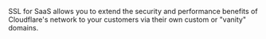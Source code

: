SSL for SaaS allows you to extend the security and performance benefits of Cloudflare's network to your customers via their own custom or "vanity" domains.